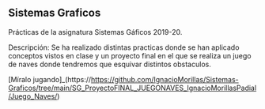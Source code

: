 ## Sistemas Graficos

Prácticas de la asignatura Sistemas Gáficos 2019-20.

Descripción: Se ha realizado distintas practicas donde se han aplicado conceptos vistos en clase y un proyecto final en el que se realiza un juego de naves donde tendremos que esquivar distintos obstaculos.

[Míralo jugando]_(https://https://github.com/IgnacioMorillas/Sistemas-Graficos/tree/main/SG_ProyectoFINAL_JUEGONAVES_IgnacioMorillasPadial/Juego_Naves/)

